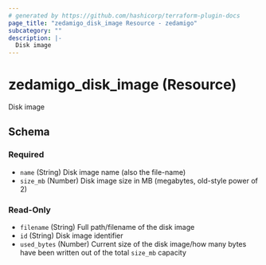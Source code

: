 ```yaml
---
# generated by https://github.com/hashicorp/terraform-plugin-docs
page_title: "zedamigo_disk_image Resource - zedamigo"
subcategory: ""
description: |-
  Disk image
---
```


# zedamigo_disk_image (Resource)

Disk image



<!-- schema generated by tfplugindocs -->
## Schema

### Required

- `name` (String) Disk image name (also the file-name)
- `size_mb` (Number) Disk image size in MB (megabytes, old-style power of 2)

### Read-Only

- `filename` (String) Full path/filename of the disk image
- `id` (String) Disk image identifier
- `used_bytes` (Number) Current size of the disk image/how many bytes have been written out of the total `size_mb` capacity
